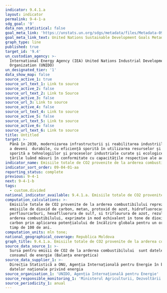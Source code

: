 ```yaml
---
indicator: 9.4.1.a
layout: indicator
permalink: 9-4-1-a
sdg_goal: '9'
data_non_statistical: false
goal_meta_link: 'https://unstats.un.org/sdgs/metadata/files/Metadata-09-04-01.pdf '
goal_meta_link_text: United Nations Sustainable Development Goals Metadata (PDF 516 KB)
graph_type: line
published: true
target_id: '9.4'
un_custodian_agency: >-
  International Energy Agency (IEA) United Nations Industrial Development
  Organization (UNIDO)
un_designated_tier: '1'
data_show_map: false
source_active_1: true
source_url_text_1: Link to source
source_active_2: false
source_url_text_2: Link to Source
source_active_3: false
source_url_3: Link to source
source_active_4: false
source_url_text_4: Link to source
source_active_5: false
source_url_text_5: Link to source
source_active_6: false
source_url_text_6: Link to source
title: Untitled
target: >-
  Până în 2030, modernizarea infrastructurii și reabilitarea industriilor pentru
  a deveni  durabile, cu eficiență sporită în utilizarea resurselor și adoptare
  sporită a tehnologiilor și proceselor industriale curate și ecologice, toate
  țările luând măsuri în conformitate cu capacitățile respective ale acestora
indicator_name: Emisiile totale de CO2 provenite de la arderea combustibilului
indicator_sort_order: 09-04-01-aa
reporting_status: complete
previous: 9-4-1
next: 9-4-1-b
tags:
  - custom.divided
national_indicator_available: 9.4.1.a. Emisiile totale de CO2 provenite de la arderea combustibilului
computation_calculations: >-
  Emisiile totale de CO2 provenite de la arderea combustibilului reprezintă
  emisiile de dioxid de carbon, metan, protoxid de azot, hidrofluorocarburi, 
  perflourcarburi, hexaflluorura de sulf, si triflourura de azot, rezultate din
  arderea combustibilului, exprimate in mod echivalent in tone de dioxid de
  carbon prin aplicarea potențialului de încălzire globala pentru un orizont de
  timp de 100 de ani.
computation_units: mln tone;
national_geographical_coverage: Republica Moldova
graph_title: 9.4.1.a. Emisiile totale de CO2 provenite de la arderea combustibilului
source_data_source_1: >-
  Sursa pentru emisii de CO2 de la arderea combustibilului  sunt datele privind
  consumul de energie (Balanța energetica)
source_data_supplier_1: >-
  Direcția Statistică a ONU, Agenția Internațională pentru Energie în baza
  datelor naționale privind energia
source_organisation_1: 'UNIDO, Agenția Internațională pentru Energie'
source_responsible_monitoring_1: 'Ministerul Agriculturii, Dezvoltării Regionale și Mediului'
source_periodicity_1: anual
---
```

